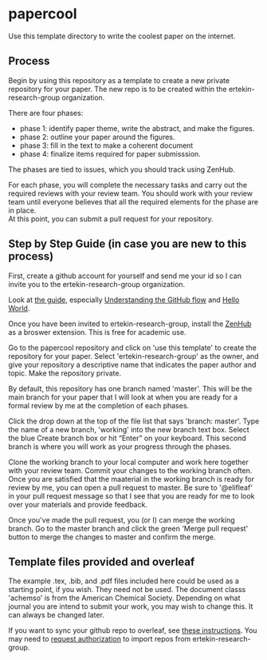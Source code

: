 # papercool

Use this template directory to write the coolest paper on the internet. 

## Process 

Begin by using this repository as a template to create a new private repository for your paper. 
The new repo is to be created within the ertekin-research-group organization. 

There are four phases: 
  - phase 1: identify paper theme, write the abstract, and make the figures. 
  - phase 2: outline your paper around the figures. 
  - phase 3: fill in the text to make a coherent document 
  - phase 4: finalize items required for paper submisssion. 
  
The phases are tied to issues, which you should track using ZenHub. 

For each phase, you will complete the necessary tasks and carry out the required reviews with your review team. 
You should work with your review team until everyone believes that all the required elements for the phase are in place.  
At this point, you can submit a pull request for your repository. 

## Step by Step Guide (in case you are new to this process) 

First, create a github account for yourself and send me your id so I can invite you to the ertekin-research-group organization. 

Look at [the guide](https://guides.github.com/), especially [Understanding the GitHub flow](https://guides.github.com/introduction/flow/) and [Hello World](https://guides.github.com/activities/hello-world/).  

Once you have been invited to ertekin-research-group, install the [ZenHub](https://www.zenhub.com/) as a broswer extension. 
This is free for academic use. 

Go to the papercool repository and click on 'use this template' to create the repository for your paper. 
Select 'ertekin-research-group' as the owner, and give your repository a descriptive name that indicates the paper author and topic. 
Make the repository private. 

By default, this repository has one branch named 'master'. This will be the main branch for your paper that I will look at when you are ready for a formal review by me at the completion of each phases. 

Click the drop down at the top of the file list that says 'branch: master'. Type the name of a new branch, 'working' into the new branch text box. Select the blue Create branch box or hit “Enter” on your keyboard. This second branch is where you will work as your progress through the phases. 

Clone the working branch to your local computer and work here together with your review team. 
Commit your changes to the working branch often. Once you are satisfied that the maaterial in the working branch is ready for review by me, you can open a pull request to master. Be sure to '@elifleaf' in your pull request message so that I see that you are ready for me to look over your materials and provide feedback. 

Once you've made the pull request, you (or I) can merge the working branch.  Go to the master branch and click the green 'Merge pull request' button to merge the changes to master and confirm the merge. 

## Template files provided and overleaf

The example .tex, .bib, and .pdf files included here could be used as a starting point, if you wish.  They need not be used.  The document classs 'achemso' is from the American Chemical Society.  Depending on what journal you are intend to submit your work, you may wish to change this.  It can always be changed later. 

If you want to sync your github repo to overleaf, see [these instructions](https://www.overleaf.com/learn/how-to/How_do_I_connect_an_Overleaf_project_with_a_repo_on_GitHub,_GitLab_or_BitBucket%3F).  You may need to [request authorization](https://help.github.com/en/articles/requesting-organization-approval-for-oauth-apps) to import repos from ertekin-research-group. 


